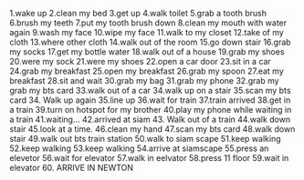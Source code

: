 1.wake up
2.clean my bed
3.get up 
4.walk toilet
5.grab a tooth brush
6.brush my teeth
7.put my tooth brush down
8.clean my mouth with water again
9.wash my face
10.wipe my face
11.walk to my closet
12.take of my cloth
13.where other cloth
14.walk out of the room
15.go down stair
16.grab my socks
17.get my bottle water
18.walk out of a house
19.grab my shoes
20.were my sock
21.were my shoes
22.open a car door
23.sit in a car
24.grab my breakfast
25.open my breakfast
26.grab my spoon
27.eat my breakfast
28.sit and wait
30.grab my bag
31.grab my phone
32.grab my grab my bts card
33.walk out of a car
34.walk up on a stair
35.scan my bts card 
34. Walk up again
35.line up
36.wait for train
37.train arrived
38.get in a train
39.turn on hotspot for my brother
40.play my phone while waiting in a train
41.waiting...
42.arrived at siam
43. Walk out of a train
44.walk down stair
45.look at a time.
46.clean my hand
47.scan my bts card
48.walk down stair 
49.walk out bts train station
50.walk to siam scape
51.keep walking
52.keep walking
53.keep walking
54.arrive at siamscape
55.press an elevetor
56.wait for elevator 
57.walk in eelvator
58.press 11 floor
59.wait in elevator
60. ARRIVE IN NEWTON

